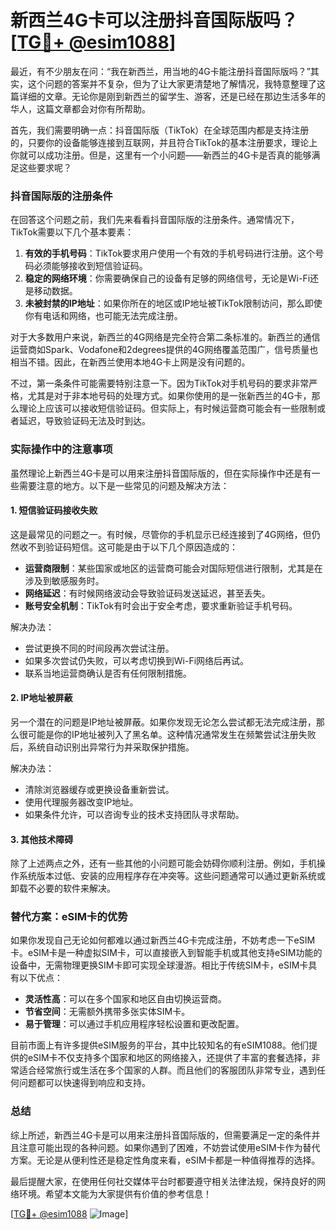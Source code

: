 # 新西兰4G卡可以注册抖音国际版吗？[[TG💪+ @esim1088](https://t.me/s/esim1088)]

最近，有不少朋友在问：“我在新西兰，用当地的4G卡能注册抖音国际版吗？”其实，这个问题的答案并不复杂，但为了让大家更清楚地了解情况，我特意整理了这篇详细的文章。无论你是刚到新西兰的留学生、游客，还是已经在那边生活多年的华人，这篇文章都会对你有所帮助。

首先，我们需要明确一点：抖音国际版（TikTok）在全球范围内都是支持注册的，只要你的设备能够连接到互联网，并且符合TikTok的基本注册要求，理论上你就可以成功注册。但是，这里有一个小问题——新西兰的4G卡是否真的能够满足这些要求呢？

### 抖音国际版的注册条件

在回答这个问题之前，我们先来看看抖音国际版的注册条件。通常情况下，TikTok需要以下几个基本要素：

1. **有效的手机号码**：TikTok要求用户使用一个有效的手机号码进行注册。这个号码必须能够接收到短信验证码。
2. **稳定的网络环境**：你需要确保自己的设备有足够的网络信号，无论是Wi-Fi还是移动数据。
3. **未被封禁的IP地址**：如果你所在的地区或IP地址被TikTok限制访问，那么即使你有电话和网络，也可能无法完成注册。

对于大多数用户来说，新西兰的4G网络是完全符合第二条标准的。新西兰的通信运营商如Spark、Vodafone和2degrees提供的4G网络覆盖范围广，信号质量也相当不错。因此，在新西兰使用本地4G卡上网是没有问题的。

不过，第一条条件可能需要特别注意一下。因为TikTok对手机号码的要求非常严格，尤其是对于非本地号码的处理方式。如果你使用的是一张新西兰的4G卡，那么理论上应该可以接收短信验证码。但实际上，有时候运营商可能会有一些限制或者延迟，导致验证码无法及时到达。

### 实际操作中的注意事项

虽然理论上新西兰4G卡是可以用来注册抖音国际版的，但在实际操作中还是有一些需要注意的地方。以下是一些常见的问题及解决方法：

#### 1. 短信验证码接收失败

这是最常见的问题之一。有时候，尽管你的手机显示已经连接到了4G网络，但仍然收不到验证码短信。这可能是由于以下几个原因造成的：

- **运营商限制**：某些国家或地区的运营商可能会对国际短信进行限制，尤其是在涉及到敏感服务时。
- **网络延迟**：有时候网络波动会导致验证码发送延迟，甚至丢失。
- **账号安全机制**：TikTok有时会出于安全考虑，要求重新验证手机号码。

解决办法：
- 尝试更换不同的时间段再次尝试注册。
- 如果多次尝试仍失败，可以考虑切换到Wi-Fi网络后再试。
- 联系当地运营商确认是否有任何限制措施。

#### 2. IP地址被屏蔽

另一个潜在的问题是IP地址被屏蔽。如果你发现无论怎么尝试都无法完成注册，那么很可能是你的IP地址被列入了黑名单。这种情况通常发生在频繁尝试注册失败后，系统自动识别出异常行为并采取保护措施。

解决办法：
- 清除浏览器缓存或更换设备重新尝试。
- 使用代理服务器改变IP地址。
- 如果条件允许，可以咨询专业的技术支持团队寻求帮助。

#### 3. 其他技术障碍

除了上述两点之外，还有一些其他的小问题可能会妨碍你顺利注册。例如，手机操作系统版本过低、安装的应用程序存在冲突等。这些问题通常可以通过更新系统或卸载不必要的软件来解决。

### 替代方案：eSIM卡的优势

如果你发现自己无论如何都难以通过新西兰4G卡完成注册，不妨考虑一下eSIM卡。eSIM卡是一种虚拟SIM卡，可以直接嵌入到智能手机或其他支持eSIM功能的设备中，无需物理更换SIM卡即可实现全球漫游。相比于传统SIM卡，eSIM卡具有以下优点：

- **灵活性高**：可以在多个国家和地区自由切换运营商。
- **节省空间**：无需额外携带多张实体SIM卡。
- **易于管理**：可以通过手机应用程序轻松设置和更改配置。

目前市面上有许多提供eSIM服务的平台，其中比较知名的有eSIM1088。他们提供的eSIM卡不仅支持多个国家和地区的网络接入，还提供了丰富的套餐选择，非常适合经常旅行或生活在多个国家的人群。而且他们的客服团队非常专业，遇到任何问题都可以快速得到响应和支持。

### 总结

综上所述，新西兰4G卡是可以用来注册抖音国际版的，但需要满足一定的条件并且注意可能出现的各种问题。如果你遇到了困难，不妨尝试使用eSIM卡作为替代方案。无论是从便利性还是稳定性角度来看，eSIM卡都是一种值得推荐的选择。

最后提醒大家，在使用任何社交媒体平台时都要遵守相关法律法规，保持良好的网络环境。希望本文能为大家提供有价值的参考信息！

[[TG💪+ @esim1088](https://t.me/s/esim1088) ![Image](https://i.postimg.cc/4NQfJmqS/Snipaste-2025-05-13-00-14-12.png)]